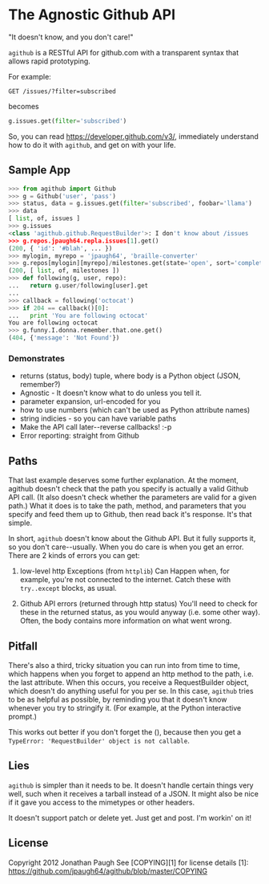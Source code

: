 # The Agnostic Github API
"It doesn't know, and you don't care!"

`agithub` is a RESTful API for github.com with a transparent syntax that
allows rapid prototyping.

For example:

```http
GET /issues/?filter=subscribed
```

becomes

```python
g.issues.get(filter='subscribed')
```

So, you can read https://developer.github.com/v3/, immediately
understand how to do it with `agithub`, and get on with your life.


## Sample App
```python
>>> from agithub import Github
>>> g = Github('user', 'pass')
>>> status, data = g.issues.get(filter='subscribed', foobar='llama')
>>> data
[ list, of, issues ]
>>> g.issues
<class 'agithub.github.RequestBuilder'>: I don't know about /issues
>>> g.repos.jpaugh64.repla.issues[1].get()
(200, { 'id': '#blah', ... })
>>> mylogin, myrepo = 'jpaugh64', 'braille-converter'
>>> g.repos[mylogin][myrepo]/milestones.get(state='open', sort='completeness')
(200, [ list, of, milestones ])
>>> def following(g, user, repo):
...   return g.user/following[user].get
...
>>> callback = following('octocat')
>>> if 204 == callback()[0]:
...   print 'You are following octocat'
You are following octocat
>>> g.funny.I.donna.remember.that.one.get()
(404, {'message': 'Not Found'})
```

### Demonstrates
- returns (status, body) tuple, where body is a Python object (JSON,
  remember?)
- Agnostic - It doesn't know what to do unless you tell it.
- parameter expansion, url-encoded for you
- how to use numbers (which can't be used as Python attribute names)
- string indicies - so you can have variable paths
- Make the API call later--reverse callbacks! :-p
- Error reporting: straight from Github

## Paths
That last example deserves some further explanation. At the moment,
agithub doesn't check that the path you specify is actually a valid
Github API call. (It also doesn't check whether the parameters are valid
for a given path.) What it does is to take the path, method, and
parameters that you specify and feed them up to Github, then read back
it's response. It's that simple.

In short, `agithub` doesn't know about the Github API. But it fully
supports it, so you don't care--usually. When you do care is when you
get an error. There are 2 kinds of errors you can get: 

1. low-level http Exceptions (from `httplib`)
    Can Happen when, for example, you're not connected to the internet.
Catch these with `try..except` blocks, as usual.

2. Github API errors (returned through http status)
   You'll need to check for these in the returned status, as you would
anyway (i.e. some other way). Often, the body contains more information on what went wrong.

## Pitfall

There's also a third, tricky situation you can run into from time to
time, which happens when you forget to append an http method to the
path, i.e. the last attribute. When this occurs, you receive a
RequestBuilder object, which doesn't do anything useful for you per se.
In this case, `agithub` tries to be as helpful as possible, by reminding
you that it doesn't know whenever you try to stringify it. (For example,
at the Python interactive prompt.)

This works out better if you don't forget the (), because then you get a
`TypeError: 'RequestBuilder' object is not callable`.

## Lies
`agithub` is simpler than it needs to be. It doesn't handle certain
things very well, such when it receives a tarball instead of a JSON. It
might also be nice if it gave you access to the mimetypes or other
headers.

It doesn't support patch or delete yet. Just get and post. I'm workin'
on it!

## License
Copyright 2012 Jonathan Paugh
See [COPYING][1] for license details
[1]: https://github.com/jpaugh64/agithub/blob/master/COPYING
